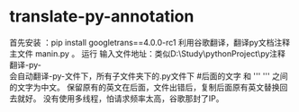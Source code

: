 # translate-py-annotation
首先安装 ：pip install googletrans==4.0.0-rc1
利用谷歌翻译，翻译py文档注释
主文件 manin.py  。
运行 输入文件地址：类似D:\Study\pythonProject\py注释翻译\-py-   
会自动翻译-py-文件下，所有子文件夹下的.py文件下  #后面的文字 和 ''' ''' 之间的文字为中文。
保留原有的英文在后面，文件出错后，复制后面原有英文替换回去就好。
没有使用多线程，怕请求频率太高，谷歌那封了IP。
